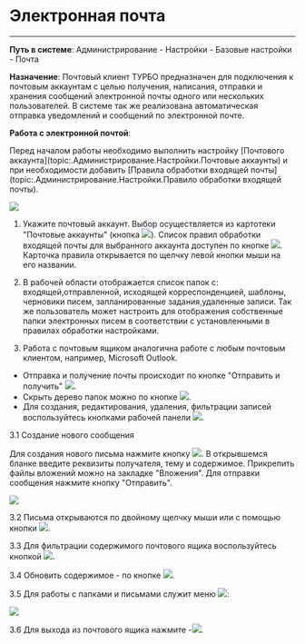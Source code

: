 ﻿# Электронная почта

_ _ _ _ _ _ _

**Путь в системе**:  Администрирование - Настройки - Базовые настройки - Почта

**Назначение**: Почтовый клиент ТУРБО предназначен для подключения к почтовым аккаунтам с целью получения, написания, отправки и хранения сообщений электронной почты одного или нескольких пользователей. В системе так же реализована автоматическая отправка уведомлений и сообщений по электронной почте.

**Работа с электронной почтой**:

Перед началом работы необходимо выполнить настройку [Почтового аккаунта](topic:.Администрирование.Настройки.Почтовые аккаунты) и при необходимости добавить [Правила обработки входящей почты](topic:.Администрирование.Настройки.Правило обработки входящей почты).

![](topic:.Администрирование.AddFiles.Screenshot_2632.jpg)

1. Укажите почтовый аккаунт. Выбор осуществляется из картотеки "Почтовые аккаунты" (кнопка ![](topic:.Администрирование.AddFiles.Btn_select.png)). Список правил обработки входящей почты для выбранного аккаунта доступен по кнопке ![](topic:Com.AddFiles.Buttons.Btn_Post_mini.png). Карточка правила открывается по щелчку левой кнопки мыши на его названии.

2. В рабочей области отображается список папок с: входящей,отправленной, исходящей корреспонденцией, шаблоны, черновики писем, запланированные задания,удаленные записи. Так же пользователь может настроить для отображения собственные папки электронных писем в соответствии с установленными в правилах обработки настройками.

3. Работа с почтовым ящиком аналогична работе с любым почтовым клиентом, например, Microsoft Outlook.

* Отправка и получение почты происходит по кнопке "Отправить и получить" ![](topic:.Администрирование.AddFiles.Btn_input_output.png).
* Скрыть дерево папок можно по кнопке ![](topic:Com.AddFiles.Buttons.Btn_hier.png).
* Для создания, редактирования, удаления, фильтрации записей воспользуйтесь кнопками рабочей панели ![](topic:.Администрирование.AddFiles.Btn_panel.png).

3.1 Создание нового сообщения

Для создания нового письма нажмите кнопку ![](topic:.Администрирование.AddFiles.Btn_Add.png). В открывшемся бланке введите реквизиты получателя, тему и содержимое. Прикрепить файлы вложений можно на закладке "Вложения".
Для отправки сообщения нажмите кнопку "Отправить".

![](topic:.Администрирование.AddFiles.Screenshot_2633.jpg)

3.2 Письма открываются по двойному щелчку мыши или с помощью кнопки ![](topic:.Администрирование.AddFiles.Btn_Edit.png).

3.3 Для фильтрации содержимого почтового ящика воспользуйтесь кнопкой ![](topic:.Администрирование.AddFiles.Btn_Filter.png).

3.4 Обновить содержимое - по кнопке ![](topic:.Администрирование.AddFiles.Btn_Refresh.png).

3.5 Для работы с папками и письмами служит меню ![](topic:.Администрирование.AddFiles.Btn_OK.png):

![](topic:.Администрирование.AddFiles.Screenshot_2634.jpg)

3.6 Для выхода из почтового ящика нажмите -![](topic:.Администрирование.AddFiles.BtnCloseCancel.png).